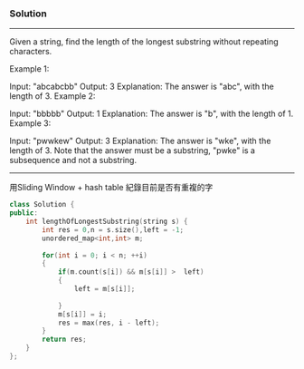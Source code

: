 ### Solution
***
Given a string, find the length of the longest substring without repeating characters.

Example 1:

Input: "abcabcbb"
Output: 3 
Explanation: The answer is "abc", with the length of 3. 
Example 2:

Input: "bbbbb"
Output: 1
Explanation: The answer is "b", with the length of 1.
Example 3:

Input: "pwwkew"
Output: 3
Explanation: The answer is "wke", with the length of 3. 
             Note that the answer must be a substring, "pwke" is a subsequence and not a substring.
  
***

用Sliding Window + hash table 紀錄目前是否有重複的字

```C++
class Solution {
public:
    int lengthOfLongestSubstring(string s) {
        int res = 0,n = s.size(),left = -1;
        unordered_map<int,int> m;
        
        for(int i = 0; i < n; ++i)
        {
            if(m.count(s[i]) && m[s[i]] >  left)
            {
                left = m[s[i]];
                
            }
            m[s[i]] = i;
            res = max(res, i - left);
        }
        return res;
    }
};
```
